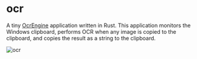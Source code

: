 # ocr

A tiny [OcrEngine](https://learn.microsoft.com/ja-jp/uwp/api/windows.media.ocr.ocrengine?view=winrt-22621) application written in Rust. This application monitors the Windows clipboard, performs OCR when any image is copied to the clipboard, and copies the result as a string to the clipboard.

![ocr](https://user-images.githubusercontent.com/60449021/208563347-15c88f52-f07f-4921-8a31-7d1386244702.png)
